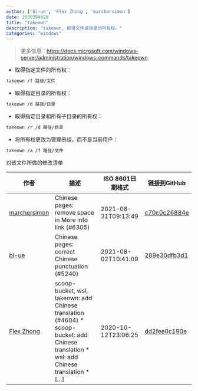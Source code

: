 ```yaml
---
author: ['bl-ue', 'Flex Zhong', 'marchersimon']
date: 1630394029
title: "takeown"
description: "takeown, 取得文件或目录的所有权。"
categories: "windows"
---
```

> 更多信息：<https://docs.microsoft.com/windows-server/administration/windows-commands/takeown>.

- 取得指定文件的所有权：

```bash
takeown /f 路径/文件
```

- 取得指定目录的所有权：

```bash
takeown /d 路径/目录
```

- 取得指定目录和所有子目录的所有权：

```bash
takeown /r /d 路径/目录
```

- 将所有权更改为管理员组，而不是当前用户：

```bash
takeown /a /f 路径/文件
```
对该文件所做的修改清单


作者 | 描述 | ISO 8601日期格式 | 链接到GitHub
------|-----|-----|-----
[marchersimon](mailto:50295997+marchersimon@users.noreply.github.com) | Chinese pages: remove space in More info link (#6305) | 2021-08-31T09:13:49 | [c70c0c26884e](https://github.com/tldr-pages/tldr/commit/c70c0c26884ee74fabb640cd842d1e4c72d9df4b)
[bl-ue](mailto:54780737+bl-ue@users.noreply.github.com) | Chinese pages: correct Chinese punctuation (#5240) | 2021-08-02T10:41:09 | [289e30dfb3d1](https://github.com/tldr-pages/tldr/commit/289e30dfb3d1d73bade9e3610e12bfc90e9270ae)
[Flex Zhong](mailto:chungzh07@gmail.com) | scoop-bucket, wsl, takeown: add Chinese translation (#4604) * scoop-bucket: add Chinese translation * wsl: add Chinese translation * [...] | 2020-10-12T23:06:25 | [dd2fee0c190e](https://github.com/tldr-pages/tldr/commit/dd2fee0c190e950d33a12941482637e2387216bc)

